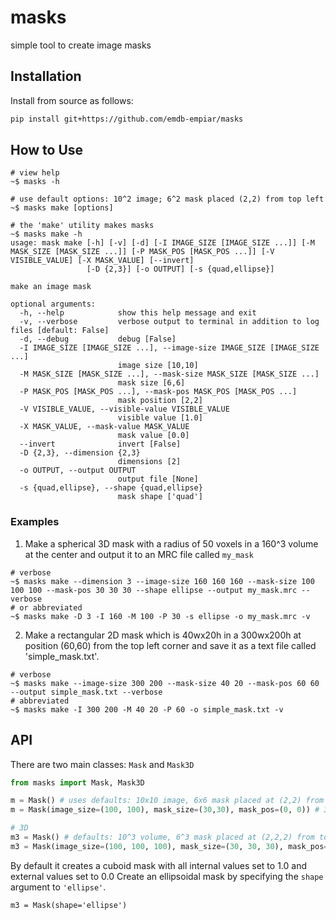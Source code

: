 # masks
simple tool to create image masks

## Installation
Install from source as follows:

```bash
pip install git+https://github.com/emdb-empiar/masks
```

## How to Use

```
# view help
~$ masks -h

# use default options: 10^2 image; 6^2 mask placed (2,2) from top left
~$ masks make [options]

# the 'make' utility makes masks
~$ masks make -h
usage: mask make [-h] [-v] [-d] [-I IMAGE_SIZE [IMAGE_SIZE ...]] [-M MASK_SIZE [MASK_SIZE ...]] [-P MASK_POS [MASK_POS ...]] [-V VISIBLE_VALUE] [-X MASK_VALUE] [--invert]
                 [-D {2,3}] [-o OUTPUT] [-s {quad,ellipse}]

make an image mask

optional arguments:
  -h, --help            show this help message and exit
  -v, --verbose         verbose output to terminal in addition to log files [default: False]
  -d, --debug           debug [False]
  -I IMAGE_SIZE [IMAGE_SIZE ...], --image-size IMAGE_SIZE [IMAGE_SIZE ...]
                        image size [10,10]
  -M MASK_SIZE [MASK_SIZE ...], --mask-size MASK_SIZE [MASK_SIZE ...]
                        mask size [6,6]
  -P MASK_POS [MASK_POS ...], --mask-pos MASK_POS [MASK_POS ...]
                        mask position [2,2]
  -V VISIBLE_VALUE, --visible-value VISIBLE_VALUE
                        visible value [1.0]
  -X MASK_VALUE, --mask-value MASK_VALUE
                        mask value [0.0]
  --invert              invert [False]
  -D {2,3}, --dimension {2,3}
                        dimensions [2]
  -o OUTPUT, --output OUTPUT
                        output file [None]
  -s {quad,ellipse}, --shape {quad,ellipse}
                        mask shape ['quad']

```

### Examples
1. Make a spherical 3D mask with a radius of 50 voxels in a 160^3 volume at the center and output it to an MRC file called `my_mask`

```
# verbose
~$ masks make --dimension 3 --image-size 160 160 160 --mask-size 100 100 100 --mask-pos 30 30 30 --shape ellipse --output my_mask.mrc --verbose
# or abbreviated
~$ masks make -D 3 -I 160 -M 100 -P 30 -s ellipse -o my_mask.mrc -v
```

2. Make a rectangular 2D mask which is 40wx20h in a 300wx200h at position (60,60) from the top left corner and save it as a text file called 'simple_mask.txt'.

```
# verbose
~$ masks make --image-size 300 200 --mask-size 40 20 --mask-pos 60 60 --output simple_mask.txt --verbose
# abbreviated
~$ masks make -I 300 200 -M 40 20 -P 60 -o simple_mask.txt -v
```



## API

There are two main classes: `Mask` and `Mask3D`

```python
from masks import Mask, Mask3D

m = Mask() # uses defaults: 10x10 image, 6x6 mask placed at (2,2) from top left
m = Mask(image_size=(100, 100), mask_size=(30,30), mask_pos=(0, 0)) # 30^2 mask in an 100^2 image placed at the origin

# 3D
m3 = Mask() # defaults: 10^3 volume, 6^3 mask placed at (2,2,2) from top corner
m3 = Mask(image_size=(100, 100, 100), mask_size=(30, 30, 30), mask_pos=(20, 20, 10))
```

By default it creates a cuboid mask with all internal values set to 1.0 and external values set to 0.0
Create an ellipsoidal mask by specifying the `shape` argument to `'ellipse'`.

```
m3 = Mask(shape='ellipse')
```
